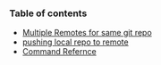 ### Table of contents
- [Multiple Remotes for same git repo](01-multi-remote-git-repo.md)
- [pushing local repo to remote](02-local-repo-to-remote.md)
- [Command Refernce](03-git-commands-reference.md)